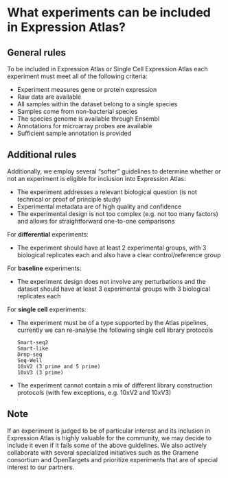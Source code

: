 # What experiments can be included in Expression Atlas?


## General rules 

To be included in Expression Atlas or Single Cell Expression Atlas each experiment must meet all of the following criteria:

* Experiment measures gene or protein expression
* Raw data are available
* All samples within the dataset belong to a single species
* Samples come from non-bacterial species
* The species genome is available through Ensembl
* Annotations for microarray probes are available
* Sufficient sample annotation is provided

## Additional rules 

Additionally, we employ several “softer” guidelines to determine whether or not an experiment is eligible for inclusion into Expression Atlas:

* The experiment addresses a relevant biological question (is not technical or proof of principle study)
* Experimental metadata are of high quality and confidence
* The experimental design is not too complex (e.g. not too many factors) and allows for straightforward one-to-one comparisons

For **differential** experiments: 
* The experiment should have at least 2 experimental groups, with 3 biological replicates each and also have a clear control/reference group

For **baseline** experiments: 

* The experiment design does not involve any perturbations and the dataset should have at least 3 experimental groups with 3 biological replicates each

For **single cell** experiments:

* The experiment must be of a type supported by the Atlas pipelines, currently we can re-analyse the following single cell library protocols
  ```
  Smart-seq2
  Smart-like
  Drop-seq
  Seq-Well
  10xV2 (3 prime and 5 prime)
  10xV3 (3 prime)
  ```
* The experiment cannot contain a mix of different library construction protocols (with few exceptions, e.g. 10xV2 and 10xV3)

## Note

If an experiment is judged to be of particular interest and its inclusion in Expression Atlas is highly valuable for the community, 
we may decide to include it even if it fails some of the above guidelines. We also actively collaborate with several specialized initiatives
such as the Gramene consortium and OpenTargets and prioritize experiments that are of special interest to our partners.

